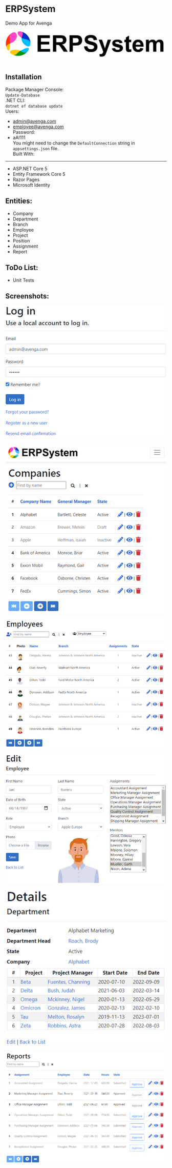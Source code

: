 ﻿ERPSystem<br />
=========
Demo App for Avenga<br />

![ERPSystem](wwwroot/images/avenga-erp-logo.png)<br /><br />

Installation<br />
----------------------
Package Manager Console:<br />
`Update-Database`<br />
.NET CLI:<br />
`dotnet ef database update`<br />
Users:<br />
- admin@avenga.com
- employee@avenga.com<br />
Password:<br />
- aA!111<br />
You might need to change the `DefaultConnection` string in `appsettings.json` file.<br />
Built With:<br />
--------------------
- ASP.NET Core 5
- Entity Framework Core 5
- Razor Pages
- Microsoft Identity

Entities:<br />
--------------------
- Company
- Department
- Branch
- Employee
- Project
- Position
- Assignment
- Report

ToDo List:<br />
----------
- Unit Tests

Screenshots:<br />
-----------
![IdentityLogin](Screenshots/IdentityLogin.png)<br /><br />
![CompanyIndex](Screenshots/CompanyIndex.png)<br /><br />
![EmployeeIndex](Screenshots/EmployeeIndex.png)<br /><br />
![EmployeeEdit](Screenshots/EmployeeEdit.png)<br /><br />
![DepartmentDetails](Screenshots/DepartmentDetails.png)<br /><br />
![ReportIndex](Screenshots/ReportIndex.png)<br /><br />